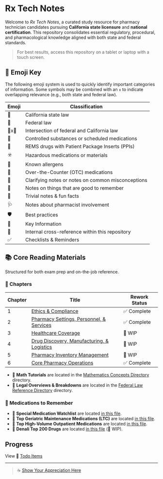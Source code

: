 # Rx Tech Notes

Welcome to *Rx Tech Notes*, a curated study resource for pharmacy technician candidates pursuing **California state licensure** and **national certification**. This repository consolidates essential regulatory, procedural, and pharmacological knowledge aligned with both state and federal standards.

> For best results, access this repository on a tablet or laptop with a touch screen.

## 🔖 Emoji Key

The following emoji system is used to quickly identify important categories of information. Some symbols may be combined with an `x` to indicate overlapping relevance (e.g., both state and federal law).

| Emoji | Classification |
|-------|----------------|
| 🐻 | California state law |
| 🦅 | Federal law |
| 🦅x🐻 | Intersection of federal and California law |
| 🔐 | Controlled substances or scheduled medications |
| 📰 | REMS drugs with Patient Package Inserts (PPIs) |
| ☣️ | Hazardous medications or materials |
| 🤧 | Known allergens |
| 💸 | Over-the-Counter (OTC) medications |
| 🚨 | Clarifying notes or notes on common misconceptions |
| 📍  | Notes on things that are good to remember |
| 🤯 | Trivial notes & fun facts |
| 🩺 | Notes about pharmacist involvement |
| 🛡️ | Best practices |
| 🔑 | Key Information |
| 🔗 | Internal cross-reference within this repository |
| ✅ | Checklists & Reminders |

## 📚 Core Reading Materials

Structured for both exam prep and on-the-job reference.

### 📖 Chapters

| Chapter | Title | Rework Status |
|---------|-------|---------------|
| 1 | [Ethics & Compliance](./ethics_compliance.md) | ✅ Complete |
| 2 | [Pharmacy Settings, Personnel, & Services](./settings_personnel_services.md) | ✅ Complete |
| 3 | [Healthcare Coverage](./healthcare_coverage.md) | 🚧 WIP |
| 4 | [Drug Discovery, Manufacturing, & Logistics](./discovery_manufacture.md) | 🚧 WIP |
| 5 | [Pharmacy Inventory Management](./inventory_management.md) | 🚧 WIP |
| 6 | [Core Pharmacy Operations](./core_operations.md) | ✅ Complete |

- 📁 **Math Tutorials** are located in the [Mathematics Concepts Directory](./math/readme.md) directory.
- 📁 **Legal Overviews & Breakdowns** are located in the [Federal Law Reference Directory](./law/readme.md) directory.

### 🧠 Medications to Remember

- 📁 **Special Medication Watchlist** are located [in this file](./medications/i_medication_watchlist.md).
- 📁 **Top Geriatric Maintenance Medications (LTC)** are located [in this file](./medications/ii_geriatric_medications.md).
- 📁 **Top High-Volume Outpatient Medications** are located [in this file](./medications/iii_outpatient_medications.md).
- 📁 **Denali Top 200 Drugs** are located [in this file](./medications/iv_top_200.md) (🚧 WIP).

## Progress

View 🔗 [Todo Items](./todo.md)

---

> ☕ [Show Your Appreciation Here](https://buymeacoffee.com/cat6)
